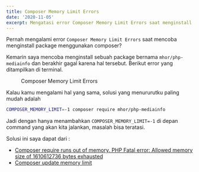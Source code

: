 ```yaml
---
title: Composer Memory Limit Errors
date: '2020-11-05'
excerpt: Mengatasi error Composer Memory Limit Errors saat menginstall sebuah package
---
```


Pernah mengalami error `Composer Memory Limit Errors` saat mencoba menginstall package menggunakan composer?

Kemarin saya mencoba menginstall sebuah package bernama `mhor/php-mediainfo` dan berakhir gagal karena hal tersebut.
Berikut error yang ditampilkan di terminal.
<figure>
  <img src="/img/composer-memory-limit-errors/error.png" alt="">
  <figcaption>Composer Memory Limit Errors</figcaption>
</figure>

Kalau kamu mengalami hal yang sama, solusi yang menururutku paling mudah adalah
```bash
COMPOSER_MEMORY_LIMIT=-1 composer require mhor/php-mediainfo
```

Jadi dengan hanya menambahkan `COMPOSER_MEMORY_LIMIT=-1` di depan command yang akan kita jalankan, masalah bisa teratasi.

Solusi ini saya dapat dari :
- [Composer require runs out of memory. PHP Fatal error: Allowed memory size of 1610612736 bytes exhausted](https://stackoverflow.com/questions/49212475/composer-require-runs-out-of-memory-php-fatal-error-allowed-memory-size-of-161)
- [Composer update memory limit](https://stackoverflow.com/questions/36107400/composer-update-memory-limit)